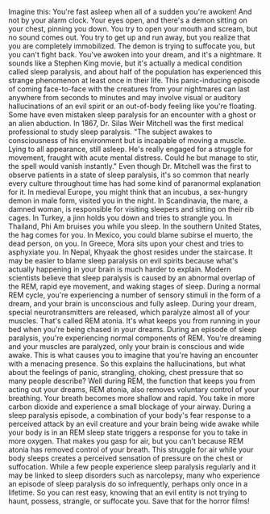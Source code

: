 

Imagine this:
You&#39;re fast asleep
when all of a sudden you&#39;re awoken!
And not by your alarm clock.
Your eyes open,
and there&#39;s a demon sitting on your chest,
pinning you down.
You try to open your mouth and scream,
but no sound comes out.
You try to get up and run away,
but you realize that you
are completely immobilized.
The demon is trying to suffocate you,
but you can&#39;t fight back.
You&#39;ve awoken into your dream,
and it&#39;s a nightmare.
It sounds like a Stephen King movie,
but it&#39;s actually a medical condition
called sleep paralysis,
and about half of the population
has experienced this strange phenomenon
at least once in their life.
This panic-inducing episode
of coming face-to-face with the creatures
from your nightmares
can last anywhere from seconds to minutes
and may involve visual
or auditory hallucinations
of an evil spirit
or an out-of-body feeling
like you&#39;re floating.
Some have even mistaken sleep paralysis
for an encounter with a ghost
or an alien abduction.
In 1867, Dr. Silas Weir Mitchell
was the first medical professional
to study sleep paralysis.
&quot;The subject awakes to consciousness
of his environment
but is incapable of moving a muscle.
Lying to all appearance, still asleep.
He&#39;s really engaged
for a struggle for movement,
fraught with acute mental distress.
Could he but manage to stir,
the spell would vanish instantly.&quot;
Even though Dr. Mitchell was the first
to observe patients in a state
of sleep paralysis,
it&#39;s so common that nearly every culture
throughout time has had some kind
of paranormal explanation for it.
In medieval Europe, you might
think that an incubus,
a sex-hungry demon in male form,
visited you in the night.
In Scandinavia, the mare,
a damned woman,
is responsible for visiting sleepers
and sitting on their rib cages.
In Turkey, a jinn holds you down
and tries to strangle you.
In Thailand, Phi Am bruises
you while you sleep.
In the southern United States,
the hag comes for you.
In Mexico, you could blame
subirse el muerto,
the dead person, on you.
In Greece, Mora sits upon your chest
and tries to asphyxiate you.
In Nepal, Khyaak the ghost
resides under the staircase.
It may be easier to blame
sleep paralysis on evil spirits
because what&#39;s actually
happening in your brain
is much harder to explain.
Modern scientists believe
that sleep paralysis
is caused by an abnormal overlap
of the REM, rapid eye movement,
and waking stages of sleep.
During a normal REM cycle,
you&#39;re experiencing
a number of sensory stimuli
in the form of a dream,
and your brain is unconscious
and fully asleep.
During your dream,
special neurotransmitters are released,
which paralyze almost all of your muscles.
That&#39;s called REM atonia.
It&#39;s what keeps you
from running in your bed
when you&#39;re being chased in your dreams.
During an episode of sleep paralysis,
you&#39;re experiencing
normal components of REM.
You&#39;re dreaming and your muscles
are paralyzed,
only your brain is conscious
and wide awake.
This is what causes you to imagine
that you&#39;re having an encounter
with a menacing presence.
So this explains the hallucinations,
but what about the feelings of panic,
strangling,
choking,
chest pressure
that so many people describe?
Well during REM,
the function that keeps you
from acting out your dreams,
REM atonia,
also removes voluntary control
of your breathing.
Your breath becomes more shallow
and rapid.
You take in more carbon dioxide
and experience a small
blockage of your airway.
During a sleep paralysis episode,
a combination of your body&#39;s fear response
to a perceived attack by an evil creature
and your brain being wide awake
while your body is in an REM sleep state
triggers a response for you
to take in more oxygen.
That makes you gasp
for air,
but you can&#39;t
because REM atonia
has removed control of your breath.
This struggle for air
while your body sleeps
creates a perceived sensation
of pressure on the chest
or suffocation.
While a few people experience
sleep paralysis regularly
and it may be linked to sleep disorders
such as narcolepsy,
many who experience
an episode of sleep paralysis
do so infrequently,
perhaps only once in a lifetime.
So you can rest easy,
knowing that an evil entity is not trying
to haunt,
possess,
strangle,
or suffocate you.
Save that for the horror films!
